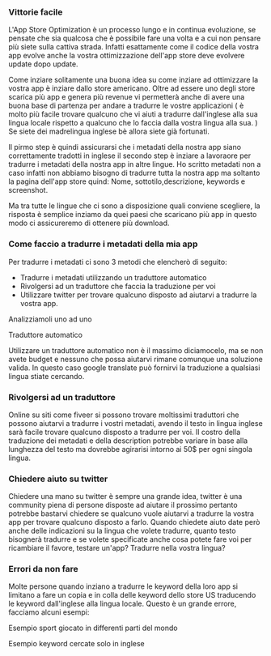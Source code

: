 ### Vittorie facile

L'App Store Optimization è un processo lungo e in continua evoluzione, se pensate che sia qualcosa che è possibile fare una volta e a cui non pensare più siete sulla cattiva strada. Infatti esattamente come il codice della vostra app evolve anche la vostra ottimizzazione dell'app store deve evolvere update dopo update.

Come inziare solitamente una buona idea su come inziare ad ottimizzare la vostra app è inziare dallo store americano. Oltre ad essere uno degli store scarica più app e genera più revenue vi permetterà anche di avere una buona base di partenza per andare a tradurre le vostre applicazioni ( è molto più facile trovare qualcuno che vi aiuti a tradurre dall'inglese alla sua lingua locale rispetto a qualcuno che lo faccia dalla vostra lingua alla sua. ) Se siete dei madrelingua inglese bè allora siete già fortunati.

Il pirmo step è quindi assicurarsi che i metadati della nostra app siano correttamente tradotti in inglese il secondo step è inziare a lavoraore per tradurre i metadati della nostra app in altre lingue. Ho scritto metadati non a caso infatti non abbiamo bisogno di tradurre tutta la nostra app ma soltanto la pagina dell'app store quind: Nome, sottotilo,descrizione, keywords e screenshot. 

Ma tra tutte le lingue che ci sono a disposizione quali conviene scegliere, la risposta è semplice inziamo da quei paesi che scaricano più app in questo modo ci assicureremo di ottenere più download.

### Come faccio a tradurre i metadati della mia app

Per tradurre i metadati ci sono 3 metodi che elencherò di seguito:

- Tradurre i metadati utilizzando un traduttore automatico
- Rivolgersi ad un traduttore che faccia la traduzione per voi
- Utilizzare twitter per trovare qualcuno disposto ad aiutarvi a tradurre la vostra app.

Analizziamoli uno ad uno

Traduttore automatico

Utilizzare un traduttore automatico non è il massimo diciamocelo, ma se non avete budget e nessuno che possa aiutarvi rimane comunque una soluzione valida. In questo caso google translate può fornirvi la traduzione a qualsiasi lingua stiate cercando.

### Rivolgersi ad un traduttore

Online su siti come fiveer si possono trovare moltissimi traduttori che possono aiutarvi a tradurre i vostri metadati, avendo il testo in lingua inglese sarà facile trovare qualcuno disposto a tradurre per voi. Il costro della traduzione dei metadati e della description potrebbe variare in base alla lunghezza del testo ma dovrebbe agirarisi intorno ai 50$ per ogni singola lingua.

### Chiedere aiuto su twitter

Chiedere una mano su twitter è sempre una grande idea, twitter è una community piena di persone disposte ad aiutare il prossimo pertanto potrebbe bastarvi chiedere se qualcuno vuole aiutarvi a tradurre la vostra app per trovare qualcuno disposto a farlo. Quando chiedete aiuto date però anche delle indicazioni su la lingua che volete tradurre, quanto testo bisognerà tradurre e se volete specificate anche cosa potete fare voi per ricambiare il favore, testare un'app? Tradurre nella vostra lingua?

### Errori da non fare

Molte persone quando inziano a tradurre le keyword della loro app si limitano a fare un copia e in colla delle keyword dello store US traducendo le keyword dall'inglese alla lingua locale. Questo è un grande errore, facciamo alcuni esempi:

Esempio sport giocato in differenti parti del mondo

Esempio keyword cercate solo in inglese 



